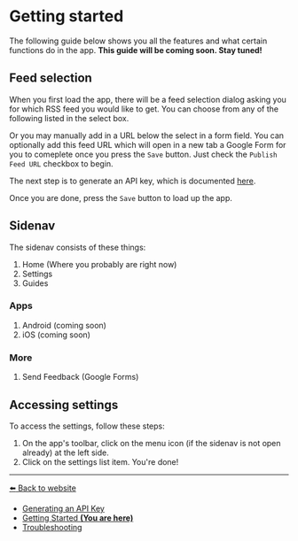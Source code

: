 # Getting started
The following guide below shows you all the features and what certain functions do in the app.
**This guide will be coming soon. Stay tuned!**

## Feed selection
When you first load the app, there will be a feed selection dialog asking you for which RSS feed you would like to get. You can choose from any of the following listed in the select box.

Or you may manually add in a URL below the select in a form field.
You can optionally add this feed URL which will open in a new tab a Google Form for you to comeplete once you press the `Save` button. Just check the `Publish Feed URL` checkbox to begin.

The next step is to generate an API key, which is documented [here][generate-api-key-docs].

Once you are done, press the `Save` button to load up the app.

## Sidenav
The sidenav consists of these things:
1. Home (Where you probably are right now)
2. Settings
3. Guides

### Apps
1. Android (coming soon)
2. iOS (coming soon)

### More
1. Send Feedback (Google Forms)

## Accessing settings
To access the settings, follow these steps:
1. On the app's toolbar, click on the menu icon (if the sidenav is not open already) at the left side.
2. Click on the settings list item. You're done!

[generate-api-key-docs]: ./generate-api-key.md

<!-- begin end links -->
---
[:arrow_left: Back to website](https://chan4077.github.io/rss-reader)

- [Generating an API Key](./generate-api-key.md)
- [Getting Started **(You are here)**](./getting-started.md)
- [Troubleshooting](./troubleshooting.md)
<!-- end links -->